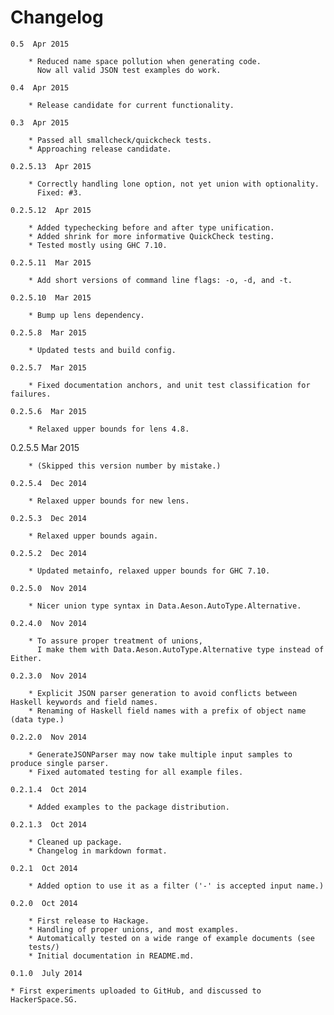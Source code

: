 Changelog
=========
    0.5  Apr 2015

        * Reduced name space pollution when generating code.
          Now all valid JSON test examples do work.

    0.4  Apr 2015

        * Release candidate for current functionality.

    0.3  Apr 2015

        * Passed all smallcheck/quickcheck tests.
        * Approaching release candidate.

    0.2.5.13  Apr 2015

        * Correctly handling lone option, not yet union with optionality.
          Fixed: #3.

    0.2.5.12  Apr 2015

        * Added typechecking before and after type unification.
        * Added shrink for more informative QuickCheck testing.
        * Tested mostly using GHC 7.10.

    0.2.5.11  Mar 2015

        * Add short versions of command line flags: -o, -d, and -t.

    0.2.5.10  Mar 2015

        * Bump up lens dependency.

    0.2.5.8  Mar 2015

        * Updated tests and build config.

    0.2.5.7  Mar 2015

        * Fixed documentation anchors, and unit test classification for failures.
    
    0.2.5.6  Mar 2015

        * Relaxed upper bounds for lens 4.8.
    
   0.2.5.5  Mar 2015

        * (Skipped this version number by mistake.)

    0.2.5.4  Dec 2014

        * Relaxed upper bounds for new lens.

    0.2.5.3  Dec 2014

        * Relaxed upper bounds again.

    0.2.5.2  Dec 2014

        * Updated metainfo, relaxed upper bounds for GHC 7.10.

    0.2.5.0  Nov 2014

        * Nicer union type syntax in Data.Aeson.AutoType.Alternative.

    0.2.4.0  Nov 2014

        * To assure proper treatment of unions,
          I make them with Data.Aeson.AutoType.Alternative type instead of Either.

    0.2.3.0  Nov 2014

        * Explicit JSON parser generation to avoid conflicts between Haskell keywords and field names.
        * Renaming of Haskell field names with a prefix of object name (data type.)

    0.2.2.0  Nov 2014

        * GenerateJSONParser may now take multiple input samples to produce single parser.
        * Fixed automated testing for all example files.

    0.2.1.4  Oct 2014

        * Added examples to the package distribution.

    0.2.1.3  Oct 2014

        * Cleaned up package.
        * Changelog in markdown format.

    0.2.1  Oct 2014

        * Added option to use it as a filter ('-' is accepted input name.)

    0.2.0  Oct 2014

        * First release to Hackage.
        * Handling of proper unions, and most examples.
        * Automatically tested on a wide range of example documents (see
        tests/)
        * Initial documentation in README.md.

    0.1.0  July 2014

	* First experiments uploaded to GitHub, and discussed to
	HackerSpace.SG.

